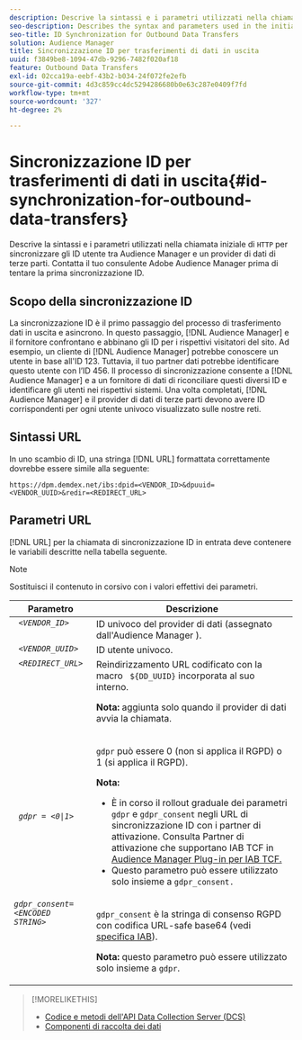 ```yaml
---
description: Descrive la sintassi e i parametri utilizzati nella chiamata HTTP iniziale per sincronizzare gli ID utente tra Audience Manager e un provider di dati di terze parti. Contatta il tuo consulente Adobe Audience Manager prima di tentare la prima sincronizzazione ID.
seo-description: Describes the syntax and parameters used in the initial HTTP call to synchronize user IDs between Audience Manager and a third-party data provider. Contact your Adobe Audience Manager consultant before attempting your first ID synchronization.
seo-title: ID Synchronization for Outbound Data Transfers
solution: Audience Manager
title: Sincronizzazione ID per trasferimenti di dati in uscita
uuid: f3849be8-1094-47db-9296-7482f020af18
feature: Outbound Data Transfers
exl-id: 02cca19a-eebf-43b2-b034-24f072fe2efb
source-git-commit: 4d3c859cc4dc5294286680b0e63c287e0409f7fd
workflow-type: tm+mt
source-wordcount: '327'
ht-degree: 2%

---
```


# Sincronizzazione ID per trasferimenti di dati in uscita{#id-synchronization-for-outbound-data-transfers}

Descrive la sintassi e i parametri utilizzati nella chiamata iniziale di `HTTP` per sincronizzare gli ID utente tra Audience Manager e un provider di dati di terze parti. Contatta il tuo consulente Adobe Audience Manager prima di tentare la prima sincronizzazione ID.

<!-- c_id_sync_out.xml -->

## Scopo della sincronizzazione ID

La sincronizzazione ID è il primo passaggio del processo di trasferimento dati in uscita e asincrono. In questo passaggio, [!DNL Audience Manager] e il fornitore confrontano e abbinano gli ID per i rispettivi visitatori del sito. Ad esempio, un cliente di [!DNL Audience Manager] potrebbe conoscere un utente in base all&#39;ID 123. Tuttavia, il tuo partner dati potrebbe identificare questo utente con l’ID 456. Il processo di sincronizzazione consente a [!DNL Audience Manager] e a un fornitore di dati di riconciliare questi diversi ID e identificare gli utenti nei rispettivi sistemi. Una volta completati, [!DNL Audience Manager] e il provider di dati di terze parti devono avere ID corrispondenti per ogni utente univoco visualizzato sulle nostre reti.

## Sintassi URL

In uno scambio di ID, una stringa [!DNL URL] formattata correttamente dovrebbe essere simile alla seguente:

```
https://dpm.demdex.net/ibs:dpid=<VENDOR_ID>&dpuuid=<VENDOR_UUID>&redir=<REDIRECT_URL>
```

## Parametri URL

[!DNL URL] per la chiamata di sincronizzazione ID in entrata deve contenere le variabili descritte nella tabella seguente.

>[!NOTE]
>
>Sostituisci il contenuto in corsivo con i valori effettivi dei parametri.

<table id="table_EB9F4246E2A34ABB8ED06EA458EB186F"> 
 <thead> 
  <tr> 
   <th colname="col1" class="entry"> Parametro </th> 
   <th colname="col2" class="entry"> Descrizione </th> 
  </tr> 
 </thead>
 <tbody> 
  <tr valign="top"> 
   <td colname="col1"> <code> <i>&lt;VENDOR_ID&gt;</i> </code> </td> 
   <td colname="col2">ID univoco del provider di dati (assegnato dall'Audience Manager <span class="keyword"></span>). </td> 
  </tr> 
  <tr valign="top"> 
   <td colname="col1"> <code> <i>&lt;VENDOR_UUID&gt;</i> </code> </td> 
   <td colname="col2"> ID utente univoco. </td> 
  </tr> 
  <tr valign="top"> 
   <td colname="col1"> <code> <i>&lt;REDIRECT_URL&gt;</i> </code> </td> 
   <td colname="col2">Reindirizzamento URL codificato con la macro <code> ${DD_UUID}</code> incorporata al suo interno. <p><b>Nota:</b> aggiunta solo quando il provider di dati avvia la chiamata. </p> </td> 
  </tr> 
    </tr> 
  <tr> 
   <td colname="col1"> <code> <i>gdpr = &lt;0|1&gt;</i> </code> </td> 
   <td colname="col2"> <p><code>gdpr</code> può essere 0 (non si applica il RGPD) o 1 (si applica il RGPD).</p><p><b>Nota:</b> <ul><li>È in corso il rollout graduale dei parametri <code>gdpr</code> e <code>gdpr_consent</code> negli URL di sincronizzazione ID con i partner di attivazione. Consulta Partner di attivazione che supportano IAB TCF in <a href="../../overview/data-security-and-privacy/aam-iab-plugin.md#aam-activation-partners">Audience Manager Plug-in per IAB TCF.</a></li><li>Questo parametro può essere utilizzato solo insieme a <code>gdpr_consent.</code></li></ul></p></td>
  </tr> 
    </tr> 
  <tr valign="top"> 
   <td colname="col1"> <code><i>gdpr_consent=&lt;ENCODED STRING&gt;</i> </code> </td> 
   <td colname="col2"><p><code>gdpr_consent</code> è la stringa di consenso RGPD con codifica URL-safe base64 (vedi <a href="https://github.com/InteractiveAdvertisingBureau/GDPR-Transparency-and-Consent-Framework/blob/master/URL-based%20Consent%20Passing_%20Framework%20Guidance.md#specifications" format="http" scope="external"> specifica IAB</a>).</p><p><b>Nota:</b> questo parametro può essere utilizzato solo insieme a <code>gdpr</code>.</p> </td> 
  </tr> 
 </tbody> 
</table>

>[!MORELIKETHIS]
>
>* [Codice e metodi dell&#39;API Data Collection Server (DCS)](../../api/dcs-intro/dcs-event-calls/dcs-event-calls.md)
>* [Componenti di raccolta dei dati](../../reference/system-components/components-data-collection.md)
